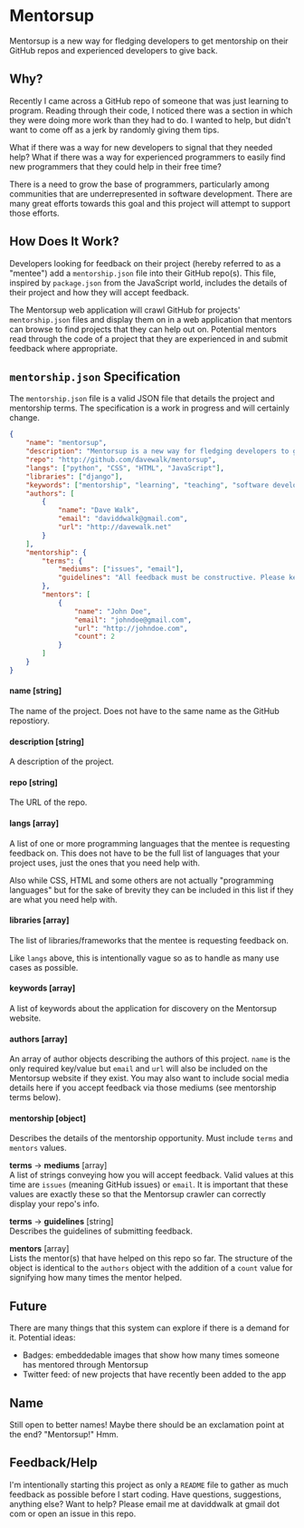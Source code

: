 # Mentorsup

Mentorsup is a new way for fledging developers to get mentorship on their GitHub repos and experienced developers to give back.

## Why?
Recently I came across a GitHub repo of someone that was just learning to program. Reading through their code, I noticed there was a section in which they were doing more work than they had to do. I wanted to help, but didn't want to come off as a jerk by randomly giving them tips.  

What if there was a way for new developers to signal that they needed help? What if there was a way for experienced programmers to easily find new programmers that they could help in their free time?  

There is a need to grow the base of programmers, particularly among communities that are underrepresented in software development. There are many great efforts towards this goal and this project will attempt to support those efforts.

## How Does It Work?

Developers looking for feedback on their project (hereby referred to as a "mentee") add a `mentorship.json` file into their GitHub repo(s). This file, inspired by `package.json` from the JavaScript world, includes the details of their project and how they will accept feedback.  

The Mentorsup web application will crawl GitHub for projects' `mentorship.json` files and display them on in a web application that mentors can browse to find projects that they can help out on. Potential mentors read through the code of a project that they are experienced in and submit feedback where appropriate.

## `mentorship.json` Specification

The `mentorship.json` file is a valid JSON file that details the project and mentorship terms. The specification is a work in progress and will certainly change.  

```json
{
    "name": "mentorsup",
    "description": "Mentorsup is a new way for fledging developers to get mentorship on their GitHub repos and experienced developers to give back",
    "repo": "http://github.com/davewalk/mentorsup",
    "langs": ["python", "CSS", "HTML", "JavaScript"],
    "libraries": ["django"],
    "keywords": ["mentorship", "learning", "teaching", "software development"],
    "authors": [
        { 
            "name": "Dave Walk",
            "email": "daviddwalk@gmail.com",
            "url": "http://davewalk.net"
        }
    ],
    "mentorship": {
        "terms": {
            "mediums": ["issues", "email"],
            "guidelines": "All feedback must be constructive. Please keep in mind that while I have used Django a bit in the past this will be my first full Django project."
        },
        "mentors": [
            { 
                "name": "John Doe",
                "email": "johndoe@gmail.com",
                "url": "http://johndoe.com",
                "count": 2
            }
        ]
    }
}
```

#### name [string]
The name of the project. Does not have to the same name as the GitHub repostiory.

#### description [string]
A description of the project.

#### repo [string]
The URL of the repo.

#### langs [array]
A list of one or more programming languages that the mentee is requesting feedback on. This does not have to be the full list of languages that your project uses, just the ones that you need help with.  

Also while CSS, HTML and some others are not actually "programming languages" but for the sake of brevity they can be included in this list if they are what you need help with.

#### libraries [array]
The list of libraries/frameworks that the mentee is requesting feedback on.

Like `langs` above, this is intentionally vague so as to handle as many use cases as possible.

#### keywords [array]
A list of keywords about the application for discovery on the Mentorsup website.

#### authors [array]
An array of author objects describing the authors of this project. `name` is the only required key/value but `email` and `url` will also be included on the Mentorsup website if they exist. You may also want to include social media details here if you accept feedback via those mediums (see mentorship terms below).

#### mentorship [object]
Describes the details of the mentorship opportunity. Must include `terms` and `mentors` values.

**terms** -> **mediums** [array]  
A list of strings conveying how you will accept feedback. Valid values at this time are `issues` (meaning GitHub issues) or `email`. It is important that these values are exactly these so that the Mentorsup crawler can correctly display your repo's info.

**terms** -> **guidelines** [string]  
Describes the guidelines of submitting feedback.

**mentors** [array]  
Lists the mentor(s) that have helped on this repo so far. The structure of the object is identical to the `authors` object with the addition of a `count` value for signifying how many times the mentor helped.

## Future

There are many things that this system can explore if there is a demand for it.  Potential ideas:

* Badges: embeddedable images that show how many times someone has mentored through Mentorsup
* Twitter feed: of new projects that have recently been added to the app

## Name
Still open to better names! Maybe there should be an exclamation point at the end? "Mentorsup!" Hmm.

## Feedback/Help
I'm intentionally starting this project as only a `README` file to gather as much feedback as possible before I start coding. Have questions, suggestions, anything else? Want to help? Please email me at daviddwalk at gmail dot com or open an issue in this repo.